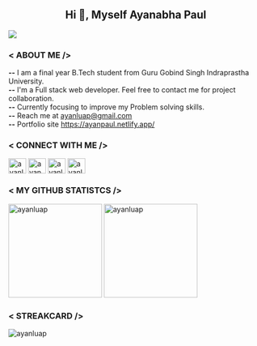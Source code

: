 <h2 align="center">Hi 👋, Myself Ayanabha Paul</h2>

![](https://komarev.com/ghpvc/?username=ayanluap&style=flat-square)

<!-- About -->

<h3>< ABOUT ME /></h3>
<p>
  <strong>--</strong> I am a final year B.Tech student from Guru Gobind Singh Indraprastha University.<br/>
  <strong>--</strong> I'm a Full stack web developer. Feel free to contact me for project collaboration.</br>
  <strong>--</strong> Currently focusing to improve my Problem solving skills.</br>
  <strong>--</strong> Reach me at <a href="mailto:ayanluap@gmail.com">ayanluap@gmail.com</a></br>
  <strong>--</strong> Portfolio site <a href="https://ayanpaul.netlify.app/" target="_blank">https://ayanpaul.netlify.app/</a></br>
</p>

<!-- <h3>< SKILLED IN /></h3> -->


<h3>< CONNECT WITH ME /></h3>
<p align="left">
<a href="https://twitter.com/ayanluap" target="blank"><img align="center" src="https://cdn.jsdelivr.net/npm/simple-icons@3.0.1/icons/twitter.svg" alt="ayanluap" height="30" width="35" /></a>
<a href="https://linkedin.com/in/ayanabha-paul" target="blank"><img align="center" src="https://cdn.jsdelivr.net/npm/simple-icons@3.0.1/icons/linkedin.svg" alt="ayanabha-paul-9102641aa" height="30" width="35" /></a>
<a href="https://www.facebook.com/ayanluap/" target="blank"><img align="center" src="https://cdn.jsdelivr.net/npm/simple-icons@3.0.1/icons/facebook.svg" alt="ayanluap" height="30" width="35" /></a>
<a href="https://instagram.com/ayanluap" target="blank"><img align="center" src="https://cdn.jsdelivr.net/npm/simple-icons@3.0.1/icons/instagram.svg" alt="ayanluap" height="30" width="35" /></a>
</p>

<!-- <img src="./labor_day.gif" alt="myGif" width="150"/> -->

<h3>< MY GITHUB STATISTCS /></h3>
<p width="100%">
<span>
  <img height="185" src="https://github-readme-stats.vercel.app/api?username=ayanluap&show_icons=true&locale=en&layout=compact&theme=dark" alt="ayanluap" />
</span>
<span>
  <img height="185" src="https://github-readme-stats.vercel.app/api/top-langs?username=ayanluap&langs_count=8&show_icons=true&locale=en&layout=compact&theme=dark" alt="ayanluap" />
</span>
</p>

<h3>< STREAKCARD /></h3>
<p ><img align="center" src="https://github-readme-streak-stats.herokuapp.com/?user=ayanluap&theme=dark" alt="ayanluap" /></p>


